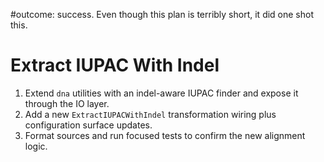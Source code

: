 #outcome: success. Even though this plan is terribly short, it did one shot this.
# Extract IUPAC With Indel

1. Extend `dna` utilities with an indel-aware IUPAC finder and expose it through the IO layer.
2. Add a new `ExtractIUPACWithIndel` transformation wiring plus configuration surface updates.
3. Format sources and run focused tests to confirm the new alignment logic.
